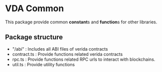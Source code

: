 
# VDA Common
This package provide common **constant**s and **function**s for other libraries.

## Package structure
- "/abi" : Includes all ABI files of verida contracts
- contract.ts : Provide functions related verida contracts
- rpc.ts : Provide functions related RPC urls to interact with blockchains.
- util.ts : Provide utility functions